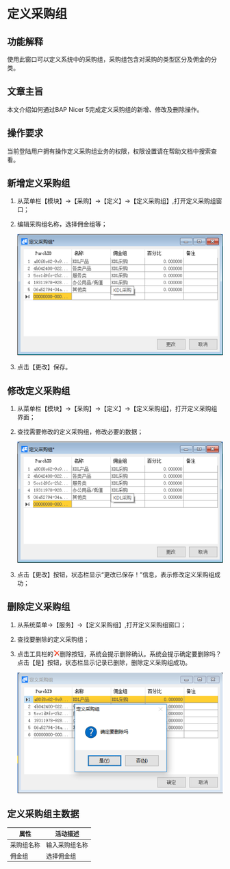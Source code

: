 # 定义采购组

## 功能解释

使用此窗口可以定义系统中的采购组，采购组包含对采购的类型区分及佣金的分类。

## 文章主旨

本文介绍如何通过BAP Nicer 5完成定义采购组的新增、修改及删除操作。

## 操作要求

当前登陆用户拥有操作定义采购组业务的权限，权限设置请在帮助文档中搜索查看。

## 新增定义采购组

1. 从菜单栏【模块】->【采购】->【定义】->【定义采购组】,打开定义采购组窗口；

2. 编辑采购组名称，选择佣金组等；

   ![](images/cgz1.png)

3. 点击【更改】保存。

## 修改定义采购组

1. 从菜单栏【模块】->【采购】->【定义】->【定义采购组】，打开定义采购组界面；

2. 查找需要修改的定义采购组，修改必要的数据；

   ![](images/cgz2.png)

3. 点击【更改】按钮，状态栏显示“更改已保存！”信息，表示修改定义采购组成功；

## 删除定义采购组

1. 从系统菜单->【服务】->【定义采购组】,打开定义采购组窗口；

2. 查找要删除的定义采购组；

3. 点击工具栏的![](images/cgdel.png)删除按钮，系统会提示删除确认。系统会提示确定要删除吗？点击【是】按钮，状态栏显示记录已删除，删除定义采购组成功。

   ![](images/cgz3.png)

## 定义采购组主数据

| 属性       | 活动描述       |
| ---------- | -------------- |
| 采购组名称 | 输入采购组名称 |
| 佣金组     | 选择佣金组     |


